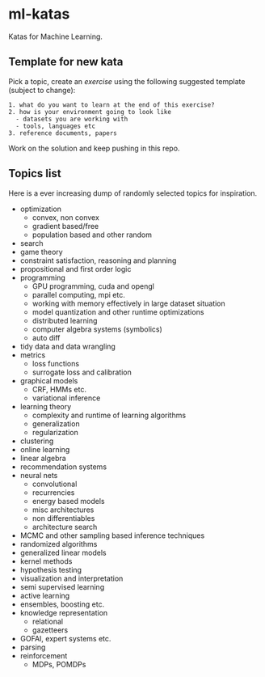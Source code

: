 # ml-katas

Katas for Machine Learning.

## Template for new kata

Pick a topic, create an _exercise_ using the following suggested template
(subject to change):

```
1. what do you want to learn at the end of this exercise?
2. how is your environment going to look like
  - datasets you are working with
  - tools, languages etc
3. reference documents, papers
```

Work on the solution and keep pushing in this repo.

## Topics list

Here is a ever increasing dump of randomly selected topics for inspiration.

- optimization
  - convex, non convex
  - gradient based/free
  - population based and other random
- search
- game theory
- constraint satisfaction, reasoning and planning
- propositional and first order logic
- programming
  - GPU programming, cuda and opengl
  - parallel computing, mpi etc.
  - working with memory effectively in large dataset situation
  - model quantization and other runtime optimizations
  - distributed learning
  - computer algebra systems (symbolics)
  - auto diff
- tidy data and data wrangling
- metrics
  - loss functions
  - surrogate loss and calibration
- graphical models
  - CRF, HMMs etc.
  - variational inference
- learning theory
  - complexity and runtime of learning algorithms
  - generalization
  - regularization
- clustering
- online learning
- linear algebra
- recommendation systems
- neural nets
  - convolutional
  - recurrencies
  - energy based models
  - misc architectures
  - non differentiables
  - architecture search
- MCMC and other sampling based inference techniques
- randomized algorithms
- generalized linear models
- kernel methods
- hypothesis testing
- visualization and interpretation
- semi supervised learning
- active learning
- ensembles, boosting etc.
- knowledge representation
  - relational
  - gazetteers
- GOFAI, expert systems etc.
- parsing
- reinforcement
  - MDPs, POMDPs
